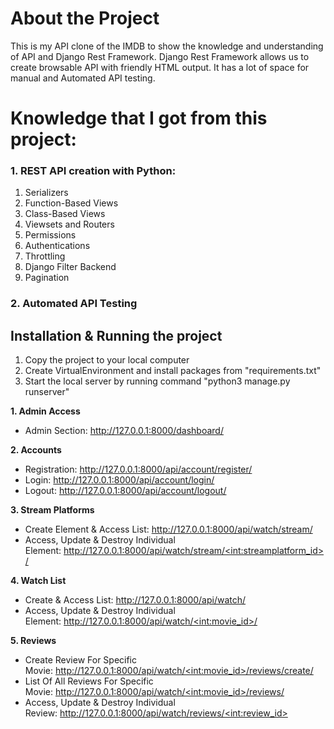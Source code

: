 # About the Project
This is my API clone of the IMDB to show the knowledge and understanding of API and Django Rest Framework.
Django Rest Framework allows us to create browsable API with friendly HTML output. 
It has a lot of space for manual and Automated API testing.

# Knowledge that I got from this project:
<h3>1. REST API creation with Python:</h3>
<ol>
   <li>Serializers</li> 
    <li>Function-Based Views</li> 
    <li>Class-Based Views</li> 
    <li>Viewsets and Routers</li> 
    <li>Permissions</li> 
    <li>Authentications</li> 
    <li>Throttling</li> 
    <li>Django Filter Backend</li> 
    <li>Pagination</li> 
</ol>
<h3>2. Automated API Testing</h3>

<h2>Installation & Running the project</h2>
<ol>
<li>Copy the project to your local computer</li>
<li>Create VirtualEnvironment and install packages from "requirements.txt"</li>
<li>Start the local server by running command "python3 manage.py runserver"</li>
</ol>

<p dir="auto"><strong>1. Admin Access</strong></p>
<ul dir="auto">
<li>Admin Section:&nbsp;<a href="http://127.0.0.1:8000/dashboard/" rel="nofollow">http://127.0.0.1:8000/dashboard/</a></li>
</ul>
<p dir="auto"><strong>2. Accounts</strong></p>
<ul dir="auto">
<li>Registration:&nbsp;<a href="http://127.0.0.1:8000/api/account/register/" rel="nofollow">http://127.0.0.1:8000/api/account/register/</a></li>
<li>Login:&nbsp;<a href="http://127.0.0.1:8000/api/account/login/" rel="nofollow">http://127.0.0.1:8000/api/account/login/</a></li>
<li>Logout:&nbsp;<a href="http://127.0.0.1:8000/api/account/logout/" rel="nofollow">http://127.0.0.1:8000/api/account/logout/</a></li>
</ul>
<p dir="auto"><strong>3. Stream Platforms</strong></p>
<ul dir="auto">
<li>Create Element &amp; Access List:&nbsp;<a href="http://127.0.0.1:8000/api/watch/stream/" rel="nofollow">http://127.0.0.1:8000/api/watch/stream/</a></li>
<li>Access, Update &amp; Destroy Individual Element:&nbsp;<a href="http://127.0.0.1:8000/api/watch/stream/%3Cint:streamplatform_id%3E/" rel="nofollow">http://127.0.0.1:8000/api/watch/stream/&lt;int:streamplatform_id&gt;/</a></li>
</ul>
<p dir="auto"><strong>4. Watch List</strong></p>
<ul dir="auto">
<li>Create &amp; Access List:&nbsp;<a href="http://127.0.0.1:8000/api/watch/" rel="nofollow">http://127.0.0.1:8000/api/watch/</a></li>
<li>Access, Update &amp; Destroy Individual Element:&nbsp;<a href="http://127.0.0.1:8000/api/watch/%3Cint:movie_id%3E/" rel="nofollow">http://127.0.0.1:8000/api/watch/&lt;int:movie_id&gt;/</a></li>
</ul>
<p dir="auto"><strong>5. Reviews</strong></p>
<ul dir="auto">
<li>Create Review For Specific Movie:&nbsp;<a href="http://127.0.0.1:8000/api/watch/%3Cint:movie_id%3E/reviews/create/" rel="nofollow">http://127.0.0.1:8000/api/watch/&lt;int:movie_id&gt;/reviews/create/</a></li>
<li>List Of All Reviews For Specific Movie:&nbsp;<a href="http://127.0.0.1:8000/api/watch/%3Cint:movie_id%3E/reviews/" rel="nofollow">http://127.0.0.1:8000/api/watch/&lt;int:movie_id&gt;/reviews/</a></li>
<li>Access, Update &amp; Destroy Individual Review:&nbsp;<a href="http://127.0.0.1:8000/api/watch/reviews/%3Cint:review_id%3E/" rel="nofollow">http://127.0.0.1:8000/api/watch/reviews/&lt;int:review_id&gt;</a></li>
</ul>
